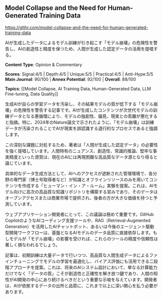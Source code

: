 ## Model Collapse and the Need for Human-Generated Training Data

https://glthr.com/model-collapse-and-the-need-for-human-generated-training-data

AIが生成したデータによるモデル訓練が引き起こす「モデル崩壊」の危険性を警告し、AIの創造性と精度を保つため、人間が生成した認定データの活用を提唱する。

**Content Type**: Opinion & Commentary

**Scores**: Signal:4/5 | Depth:4/5 | Unique:5/5 | Practical:4/5 | Anti-Hype:5/5
**Main Journal**: 90/100 | **Annex Potential**: 92/100 | **Overall**: 88/100

**Topics**: [[Model Collapse, AI Training Data, Human-Generated Data, LLM Fine-tuning, Data Quality]]

生成AIが自らの学習データを汚染し、その結果モデルの質が低下する「モデル崩壊」の危険性を警告する記事です。AIが生成したコンテンツが次世代モデルの訓練データとなる悪循環により、モデルの独創性、偏見、現実との乖離が悪化すると指摘。特に、2024年のNature論文で示されたように、「モデル崩壊」は訓練データが汚染されることでAIが現実を誤認識する退行的なプロセスであると強調します。

この深刻な課題に対処するため、著者は「人間が生成した認定データ」の必要性を強く提唱しています。人間特有のニュアンス、創造性、常識的推論、堅牢な事実精度といった資質は、現在のAIには再現困難な高品質なデータ源となり得ると論じています。

具体的なデータ生成方法として、AIへのアクセスが遮断された管理環境で、各分野の専門家（博士号取得者など）が知識とオフラインリソースのみを用いてコンテンツを作成する「ヒューマン・イン・ア・ルーム」実験を提案。これは、AIモデル向けに高次の高品質な知識リポジトリを構築する営みであり、そのデータはオープンアクセスまたは商業市場で提供され、後者の方が大きな価値を持つと予測しています。

ウェブアプリケーション開発者にとって、この議論は極めて重要です。GitHub CopilotのようなAIコーディング支援ツールや、RAG（Retrieval-Augmented Generation）を活用したAIチャットボット、あるいは今後のエージェント駆動型開発ワークフローは、基盤となるAIモデルのデータ品質に直接依存します。もしモデルが「モデル崩壊」の影響を受ければ、これらのツールの精度や信頼性は著しく損なわれるでしょう。

記事は、初期訓練は大量データで行いつつ、高品質な人間生成データによるファインチューニングでモデルの学習を最適化し、バイアス評価にも活用できる二段階アプローチを提案。これは、将来のAIシステム設計において、単なる計算能力だけでなく「データの質」こそが創造性と正確性を解き放つ鍵であり、人間の知性がAI開発の中心にあり続けるべきだという重要な示唆を与えています。開発者は、AIが依拠するデータの出所と品質に、これまで以上に深い関心を払う必要があります。
